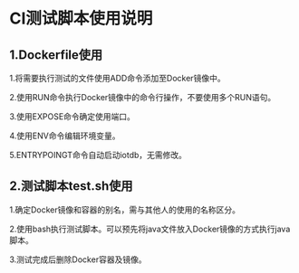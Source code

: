 # CI测试脚本使用说明

## 1.Dockerfile使用

1.将需要执行测试的文件使用ADD命令添加至Docker镜像中。

2.使用RUN命令执行Docker镜像中的命令行操作，不要使用多个RUN语句。

3.使用EXPOSE命令确定使用端口。

4.使用ENV命令编辑环境变量。

5.ENTRYPOINGT命令自动启动iotdb，无需修改。

## 2.测试脚本test.sh使用

1.确定Docker镜像和容器的别名，需与其他人的使用的名称区分。

2.使用bash执行测试脚本。可以预先将java文件放入Docker镜像的方式执行java脚本。

3.测试完成后删除Docker容器及镜像。

